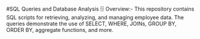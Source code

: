 #SQL Queries and Database Analysis 🗄️
Overview:-
This repository contains SQL scripts for retrieving, analyzing, and managing employee data. The queries demonstrate the use of SELECT, WHERE, JOINs, GROUP BY, ORDER BY, aggregate functions, and more.
